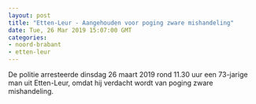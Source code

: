 ```yaml
---
layout: post
title: "Etten-Leur - Aangehouden voor poging zware mishandeling"
date: Tue, 26 Mar 2019 15:07:00 GMT
categories: 
- noord-brabant 
- etten-leur 
---
```


De politie arresteerde dinsdag 26 maart 2019 rond 11.30 uur een 73-jarige man uit Etten-Leur, omdat hij verdacht wordt van poging zware mishandeling.
